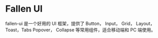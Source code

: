 # Fallen UI

fallen-ui 是一个好用的 UI 框架，提供了 Button， Input， Grid， Layout， Toast，Tabs Popover， Collapse 等常用组件，适合移动端和 PC 端使用。
